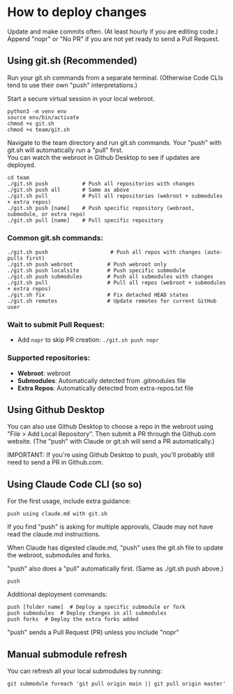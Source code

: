 # How to deploy changes

Update and make commits often. (At least hourly if you are editing code.)
Append "nopr" or "No PR" if you are not yet ready to send a Pull Request.

## Using git.sh (Recommended)

Run your git.sh commands from a separate terminal. (Otherwise Code CLIs tend to use their own "push" interpretations.)

Start a secure virtual session in your local webroot.

	python3 -m venv env
	source env/bin/activate
	chmod +x git.sh
	chmod +x team/git.sh

Navigate to the team directory and run git.sh commands. Your "push" with git.sh will automatically run a "pull" first.  
You can watch the webroot in Github Desktop to see if updates are deployed.

	cd team
	./git.sh push           # Push all repositories with changes
	./git.sh push all       # Same as above
	./git.sh pull           # Pull all repositories (webroot + submodules + extra repos)
	./git.sh push [name]    # Push specific repository (webroot, submodule, or extra repo)
	./git.sh pull [name]    # Pull specific repository

### Common git.sh commands:

	./git.sh push                    # Push all repos with changes (auto-pulls first)
	./git.sh push webroot           # Push webroot only
	./git.sh push localsite         # Push specific submodule
	./git.sh push submodules        # Push all submodules with changes
	./git.sh pull                   # Pull all repos (webroot + submodules + extra repos)
	./git.sh fix                    # Fix detached HEAD states
	./git.sh remotes                # Update remotes for current GitHub user

### Wait to submit Pull Request:
- Add `nopr` to skip PR creation: `./git.sh push nopr`

<!-- 
Advanced option (not recommended for typical use):
- Add `overwrite-local` to let parent repository override your local commits: `./git.sh pull overwrite-local`

WARNING: `overwrite-local` will delete local work in submodules:
- Uncommitted changes: Permanently lost, no recovery possible
- Committed but unpushed changes: Can be recovered using git's reflog

To recover previously committed work that was overwritten locally:
	cd [submodule_name]
	git reflog                    # Find your lost commit hash
	git checkout [commit_hash]    # Restore your work
	git checkout -b recovery      # Create new branch to save it
-->

### Supported repositories:
- **Webroot**: webroot
- **Submodules**: Automatically detected from .gitmodules file
- **Extra Repos**: Automatically detected from extra-repos.txt file

## Using Github Desktop

You can also use Github Desktop to choose a repo in the webroot using "File > Add Local Repository". 
Then submit a PR through the Github.com website. (The "push" with Claude or git.sh will send a PR automatically.)

IMPORTANT: If you're using Github Desktop to push, you'll probably still need to send a PR in Github.com.


## Using Claude Code CLI (so so)


For the first usage, include extra guidance:

	push using claude.md with git.sh  


If you find "push" is asking for multiple approvals, Claude may not have read the claude.md instructions.

When Claude has digested claude.md, "push" uses the git.sh file to update the webroot, submodules and forks. 

"push" also does a "pull" automatically first.  (Same as ./git.sh push above.)

	push

Additional deployment commands:

	push [folder name]  # Deploy a specific submodule or fork
	push submodules  # Deploy changes in all submodules
	push forks  # Deploy the extra forks added

"push" sends a Pull Request (PR) unless you include "nopr" 






## Manual submodule refresh

You can refresh all your local submodules by running:

	git submodule foreach 'git pull origin main || git pull origin master'